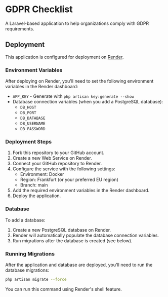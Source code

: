 # GDPR Checklist

A Laravel-based application to help organizations comply with GDPR requirements.

## Deployment

This application is configured for deployment on [Render](https://render.com/).

### Environment Variables

After deploying on Render, you'll need to set the following environment variables in the Render dashboard:

- `APP_KEY` - Generate with `php artisan key:generate --show`
- Database connection variables (when you add a PostgreSQL database):
  - `DB_HOST`
  - `DB_PORT`
  - `DB_DATABASE`
  - `DB_USERNAME`
  - `DB_PASSWORD`

### Deployment Steps

1. Fork this repository to your GitHub account.
2. Create a new Web Service on Render.
3. Connect your GitHub repository to Render.
4. Configure the service with the following settings:
   - Environment: Docker
   - Region: Frankfurt (or your preferred EU region)
   - Branch: main
5. Add the required environment variables in the Render dashboard.
6. Deploy the application.

### Database

To add a database:

1. Create a new PostgreSQL database on Render.
2. Render will automatically populate the database connection variables.
3. Run migrations after the database is created (see below).

### Running Migrations

After the application and database are deployed, you'll need to run the database migrations:

```bash
php artisan migrate --force
```

You can run this command using Render's shell feature.